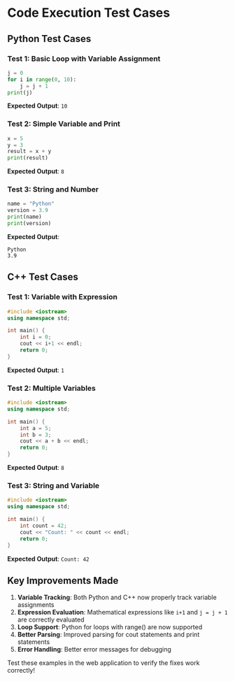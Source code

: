 # Code Execution Test Cases

## Python Test Cases

### Test 1: Basic Loop with Variable Assignment
```python
j = 0
for i in range(0, 10):
    j = j + 1
print(j)
```
**Expected Output**: `10`

### Test 2: Simple Variable and Print
```python
x = 5
y = 3
result = x + y
print(result)
```
**Expected Output**: `8`

### Test 3: String and Number
```python
name = "Python"
version = 3.9
print(name)
print(version)
```
**Expected Output**: 
```
Python
3.9
```

## C++ Test Cases

### Test 1: Variable with Expression
```cpp
#include <iostream>
using namespace std;

int main() {
    int i = 0;
    cout << i+1 << endl;
    return 0;
}
```
**Expected Output**: `1`

### Test 2: Multiple Variables
```cpp
#include <iostream>
using namespace std;

int main() {
    int a = 5;
    int b = 3;
    cout << a + b << endl;
    return 0;
}
```
**Expected Output**: `8`

### Test 3: String and Variable
```cpp
#include <iostream>
using namespace std;

int main() {
    int count = 42;
    cout << "Count: " << count << endl;
    return 0;
}
```
**Expected Output**: `Count: 42`

## Key Improvements Made

1. **Variable Tracking**: Both Python and C++ now properly track variable assignments
2. **Expression Evaluation**: Mathematical expressions like `i+1` and `j = j + 1` are correctly evaluated
3. **Loop Support**: Python for loops with range() are now supported
4. **Better Parsing**: Improved parsing for cout statements and print statements
5. **Error Handling**: Better error messages for debugging

Test these examples in the web application to verify the fixes work correctly!
